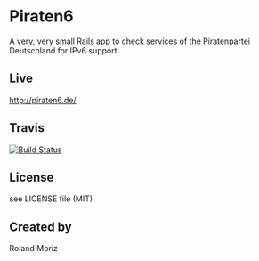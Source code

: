 # Piraten6

A very, very small Rails app to check services of the Piratenpartei
Deutschland for IPv6 support.

## Live

http://piraten6.de/

## Travis

[![Build Status](https://secure.travis-ci.org/rmoriz/piraten6.png?branch=master)](http://travis-ci.org/rmoriz/piraten6)

## License

see LICENSE file (MIT)

## Created by

Roland Moriz

